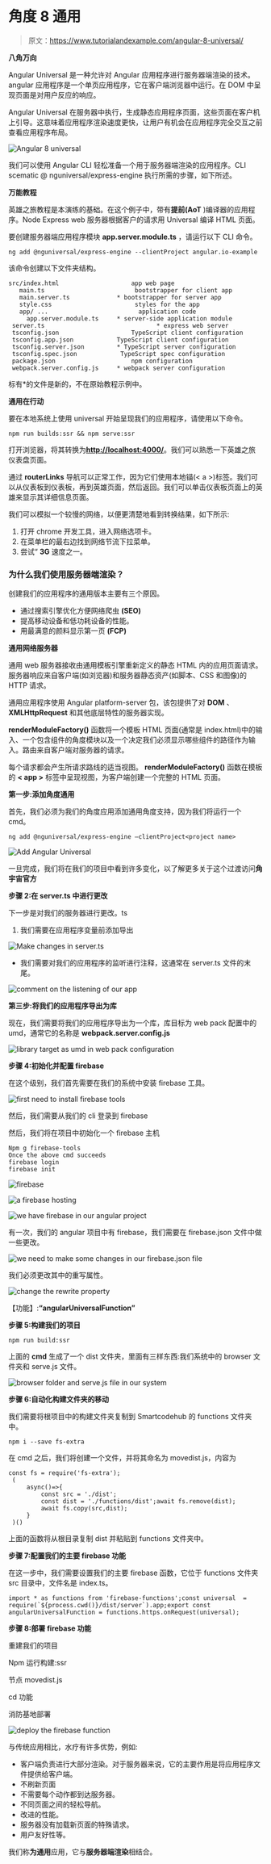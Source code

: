 # 角度 8 通用

> 原文：<https://www.tutorialandexample.com/angular-8-universal/>

**八角万向**

Angular Universal 是一种允许对 Angular 应用程序进行服务器端渲染的技术。angular 应用程序是一个单页应用程序，它在客户端浏览器中运行。在 DOM 中呈现页面是对用户反应的响应。

Angular Universal 在服务器中执行，生成静态应用程序页面，这些页面在客户机上引导。这意味着应用程序渲染速度更快，让用户有机会在应用程序完全交互之前查看应用程序布局。

![Angular 8 universal](img/65489e6204d9a945737dc4633490acbd.png)

我们可以使用 Angular CLI 轻松准备一个用于服务器端渲染的应用程序。CLI scematic @ nguniversal/express-engine 执行所需的步骤，如下所述。

**万能教程**

英雄之旅教程是本演练的基础。在这个例子中，带有**提前(AoT** )编译器的应用程序。Node Express web 服务器根据客户的请求用 Universal 编译 HTML 页面。

要创建服务器端应用程序模块 **app.server.module.ts** ，请运行以下 CLI 命令。

```
ng add @nguniversal/express-engine --clientProject angular.io-example
```

该命令创建以下文件夹结构。

```
src/index.html                    app web page
   main.ts                         bootstrapper for client app
   main.server.ts             * bootstrapper for server app
   style.css                       styles for the app
   app/ ...                         application code
     app.server.module.ts     * server-side application module
 server.ts                               * express web server 
 tsconfig.json                    TypeScript client configuration
 tsconfig.app.json            TypeScript client configuration
 tsconfig.server.json         * TypeScript server configuration
 tsconfig.spec.json            TypeScript spec configuration
 package.json                     npm configuration
 webpack.server.config.js     * webpack server configuration 
```

标有*的文件是新的，不在原始教程示例中。

**通用在行动**

要在本地系统上使用 universal 开始呈现我们的应用程序，请使用以下命令。

```
npm run builds:ssr && npm serve:ssr
```

打开浏览器，将其转换为[**http://localhost:4000/**](http://localhost:4000/)。我们可以熟悉一下英雄之旅仪表盘页面。

通过 **routerLinks** 导航可以正常工作，因为它们使用本地锚(< a >)标签。我们可以从仪表板到仪表板，再到英雄页面，然后返回。我们可以单击仪表板页面上的英雄来显示其详细信息页面。

我们可以模拟一个较慢的网络，以便更清楚地看到转换结果，如下所示:

1.  打开 chrome 开发工具，进入网络选项卡。
2.  在菜单栏的最右边找到网络节流下拉菜单。
3.  尝试“ **3G** 速度之一。

### 为什么我们使用服务器端渲染？

创建我们的应用程序的通用版本主要有三个原因。

*   通过搜索引擎优化方便网络爬虫 **(SEO)**
*   提高移动设备和低功耗设备的性能。
*   用最满意的颜料显示第一页 **(FCP)**

**通用网络服务器**

通用 web 服务器接收由通用模板引擎重新定义的静态 HTML 内的应用页面请求。服务器响应来自客户端(如浏览器)和服务器静态资产(如脚本、CSS 和图像)的 HTTP 请求。

通用应用程序使用 Angular platform-server 包，该包提供了对 **DOM** 、 **XMLHttpRequest** 和其他底层特性的服务器实现。

**renderModuleFactory()** 函数将一个模板 HTML 页面(通常是 index.html)中的输入、一个包含组件的角度模块以及一个决定我们必须显示哪些组件的路径作为输入。路由来自客户端对服务器的请求。

每个请求都会产生所请求路线的适当视图。 **renderModuleFactory()** 函数在模板的 **< app >** 标签中呈现视图，为客户端创建一个完整的 HTML 页面。

**第一步:添加角度通用**

首先，我们必须为我们的角度应用添加通用角度支持，因为我们将运行一个 cmd。

```
ng add @nguniversal/express-engine –clientProject<project name>
```

![Add Angular Universal](img/bfb008827b1d5f83c8d460a06bf2c092.png)

一旦完成，我们将在我们的项目中看到许多变化，以了解更多关于这个过渡访问**角宇宙官方**

**步骤 2:在 server.ts 中进行更改**

下一步是对我们的服务器进行更改。ts

1.  我们需要在应用程序变量前添加导出

![Make changes in server.ts](img/019037c476f06225754662e2a60cd1b7.png)

*   我们需要对我们的应用程序的监听进行注释，这通常在 server.ts 文件的末尾。

![comment on the listening of our app](img/8c5d0061c3000cdbda540be2d3568b99.png)

**第三步:将我们的应用程序导出为库**

现在，我们需要将我们的应用程序导出为一个库，库目标为 web pack 配置中的 umd，通常它的名称是 **webpack.server.config.js**

![library target as umd in web pack configuration](img/d2b2f15c0c46b08641c37db822a9ee08.png)

**步骤 4:初始化并配置 firebase**

在这个级别，我们首先需要在我们的系统中安装 firebase 工具。

![first need to install firebase tools](img/63f328eac7ba784c0bb680327f35b506.png)

然后，我们需要从我们的 cli 登录到 firebase

然后，我们将在项目中初始化一个 firebase 主机

```
Npm g firebase-tools
Once the above cmd succeeds
firebase login
firebase init 
```

![firebase](img/032289330d4c3c6e7f4e2cb0b168c10b.png)

![a firebase hosting](img/4586fd0040cab408ef407aa1dddfa5bb.png)

![we have firebase in our angular project](img/823ee29e39a66741e8b85a4f7e5d699a.png)

有一次，我们的 angular 项目中有 firebase，我们需要在 firebase.json 文件中做一些更改。

![we need to make some changes in our firebase.json file](img/a72bea6ce3edf9596b32e5b4d394765d.png)

我们必须更改其中的重写属性。

![change the rewrite property](img/1928f9e5d572e583db7ca1e7cca2a008.png)

【功能】:**“angularUniversalFunction”**

**步骤 5:构建我们的项目**

```
npm run build:ssr
```

上面的 **cmd** 生成了一个 dist 文件夹，里面有三样东西:我们系统中的 browser 文件夹和 serve.js 文件。

![browser folder and serve.js file in our system](img/6892fbd56b5a436c750cf1ba8aeb82bc.png)

**步骤 6:自动化构建文件夹的移动**

我们需要将根项目中的构建文件夹复制到 Smartcodehub 的 functions 文件夹中。

```
npm i --save fs-extra
```

在 cmd 之后，我们将创建一个文件，并将其命名为 movedist.js，内容为

```
const fs = require('fs-extra');
 (
     async()=>{
         const src = './dist';
         const dist = './functions/dist';await fs.remove(dist);
         await fs.copy(src,dist);
     }
 )()
```

上面的函数将从根目录复制 dist 并粘贴到 functions 文件夹中。

**步骤 7:配置我们的主要 firebase 功能**

在这一步中，我们需要设置我们的主要 firebase 函数，它位于 functions 文件夹 src 目录中，文件名是 index.ts。

```
import * as functions from 'firebase-functions';const universal  = require(`${process.cwd()}/dist/server`).app;export const angularUniversalFunction = functions.https.onRequest(universal);
```

**步骤 8:部署 firebase 功能**

重建我们的项目

Npm 运行构建:ssr

节点 movedist.js

cd 功能

消防基地部署

![deploy the firebase function](img/726b906b31ddef55d779b6b1a73f633e.png)

与传统应用相比，水疗有许多优势，例如:

*   客户端负责进行大部分渲染。对于服务器来说，它的主要作用是将应用程序文件提供给客户端。
*   不刷新页面
*   不需要每个动作都到达服务器。
*   不同页面之间的轻松导航。
*   改进的性能。
*   服务器没有加载新页面的特殊请求。
*   用户友好性等。

我们称**为通用**应用，它与**服务器端渲染**相结合。